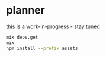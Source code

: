 # planner

this is a work-in-progress - stay tuned

```bash
mix deps.get
mix
npm install --prefix assets
```
